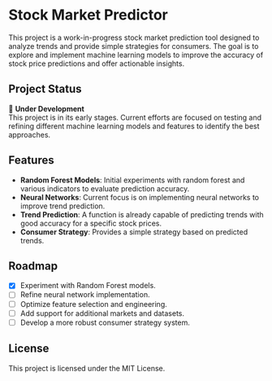# Stock Market Predictor

This project is a work-in-progress stock market prediction tool designed to analyze trends and provide simple strategies for consumers. 
The goal is to explore and implement machine learning models to improve the accuracy of stock price predictions and offer actionable insights.

## Project Status

🚧 **Under Development**  
This project is in its early stages. Current efforts are focused on testing and refining different machine learning models and features to identify the best approaches.

## Features

- **Random Forest Models**: Initial experiments with random forest and various indicators to evaluate prediction accuracy.
- **Neural Networks**: Current focus is on implementing neural networks to improve trend prediction.
- **Trend Prediction**: A function is already capable of predicting trends with good accuracy for a specific stock prices.
- **Consumer Strategy**: Provides a simple strategy based on predicted trends.

## Roadmap

- [x] Experiment with Random Forest models.
- [ ] Refine neural network implementation.
- [ ] Optimize feature selection and engineering.
- [ ] Add support for additional markets and datasets.
- [ ] Develop a more robust consumer strategy system.

## License
This project is licensed under the MIT License.
